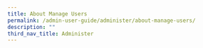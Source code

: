 ```yaml
---
title: About Manage Users
permalink: /admin-user-guide/administer/about-manage-users/
description: ""
third_nav_title: Administer
---
```

